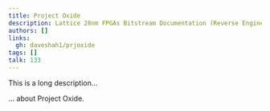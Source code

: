 ```yaml
---
title: Project Oxide
description: Lattice 28nm FPGAs Bitstream Documentation (Reverse Engineered)
authors: []
links:
  gh: daveshah1/prjoxide
tags: []
talk: 133
---
```


This is a long description...
<!--more-->
... about Project Oxide.
